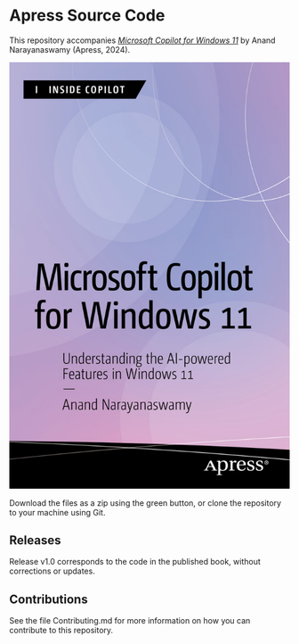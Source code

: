 # Apress Source Code

This repository accompanies [*Microsoft Copilot for Windows 11*](https://link.springer.com/book/9798868805820) by Anand Narayanaswamy (Apress, 2024).

[comment]: #cover
![Cover image](979-8-8688-0582-0.jpg)

Download the files as a zip using the green button, or clone the repository to your machine using Git.

## Releases

Release v1.0 corresponds to the code in the published book, without corrections or updates.

## Contributions

See the file Contributing.md for more information on how you can contribute to this repository.